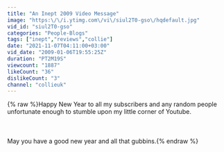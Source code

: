 ```yaml
---
title: "An Inept 2009 Video Message"
image: "https:\/\/i.ytimg.com\/vi\/siul2T0-gso\/hqdefault.jpg"
vid_id: "siul2T0-gso"
categories: "People-Blogs"
tags: ["inept","reviews","collie"]
date: "2021-11-07T04:11:00+03:00"
vid_date: "2009-01-06T19:55:25Z"
duration: "PT2M19S"
viewcount: "1887"
likeCount: "36"
dislikeCount: "3"
channel: "collieuk"
---
```

{% raw %}Happy New Year to all my subscribers and any random people unfortunate enough to stumble upon my little corner of Youtube.<br /><br /><br /><br />May you have a good new year and all that gubbins.{% endraw %}
